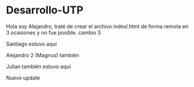 # Desarrollo-UTP
Hola soy Alejandro, traté de crear el archivo indexl.html de forma remota en 3 ocasiones y no fue posible. cambio 3

Santiago estuvo aquí

Alejandro 2 (Magnus) también

Julian también estuvo aquí

Nuevo update
